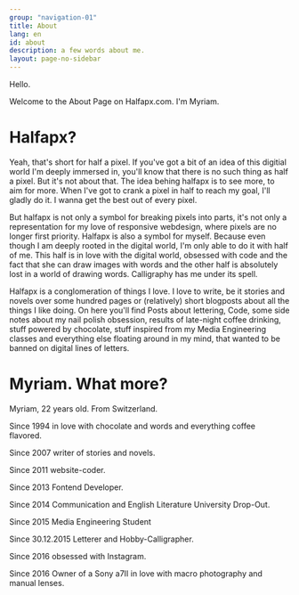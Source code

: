 ```yaml
---
group: "navigation-01"
title: About
lang: en
id: about
description: a few words about me.
layout: page-no-sidebar
---
```

Hello.

Welcome to the About Page on Halfapx.com. I'm Myriam.

# Halfapx?
Yeah, that's short for half a pixel. If you've got a bit of an idea of this digitial world I'm deeply immersed in, you'll know that there is no such thing as half a pixel. But it's not about that. The idea behing halfapx is to see more, to aim for more. When I've got to crank a pixel in half to reach my goal, I'll gladly do it. I wanna get the best out of every pixel.

But halfapx is not only a symbol for breaking pixels into parts, it's not only a representation for my love of responsive webdesign, where pixels are no longer first priority. Halfapx is also a symbol for myself. Because even though I am deeply rooted in the digital world, I'm only able to do it with half of me. This half is in love with the digital world, obsessed with code and the fact that she can draw images with words and the other half is absolutely lost in a world of drawing words. Calligraphy has me under its spell.

Halfapx is a conglomeration of things I love. I love to write, be it stories and novels over some hundred pages or (relatively) short blogposts about all the things I like doing. On here you'll find Posts about lettering, Code, some side notes about my nail polish obsession, results of late-night coffee drinking, stuff powered by chocolate, stuff inspired from my Media Engineering classes and everything else floating around in my mind, that wanted to be banned on digital lines of letters.

# Myriam. What more?
Myriam, 22 years old. From Switzerland.

Since 1994 in love with chocolate and words and everything coffee flavored.

Since 2007 writer of stories and novels.

Since 2011 website-coder.

Since 2013 Fontend Developer.

Since 2014 Communication and English Literature University Drop-Out.

Since 2015 Media Engineering Student

Since 30.12.2015 Letterer and Hobby-Calligrapher.

Since 2016 obsessed with Instagram.

Since 2016 Owner of a Sony a7II in love with macro photography and manual lenses.
